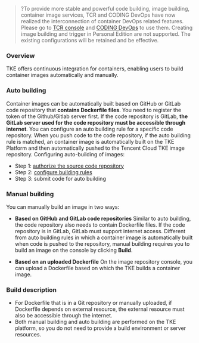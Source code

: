

>?To provide more stable and powerful code building, image building, container image services, TCR and CODING DevOps have now realized the interconnection of container DevOps related features. Please go to [TCR console](https://console.cloud.tencent.com/tcr) and [CODING DevOps](https://console.cloud.tencent.com/coding) to use them. Creating image building and trigger in Personal Edition are not supported. The existing configurations will be retained and be effective.





### Overview
TKE offers continuous integration for containers, enabling users to build container images automatically and manually.

### Auto building
Container images can be automatically built based on GitHub or GitLab code repository that **contains Dockerfile files**. You need to register the token of the Github/Gitlab server first. If the code repository is GitLab, **the GitLab server used for the code repository must be accessible through internet**. You can configure an auto building rule for a specific code repository. When you push code to the code repository, if the auto building rule is matched, an container image is automatically built on the TKE Platform and then automatically pushed to the Tencent Cloud TKE image repository.
Configuring auto-building of images:
- Step 1: [authorize the source code repository](https://intl.cloud.tencent.com/document/product/457/35656)
- Step 2: [configure building rules](https://intl.cloud.tencent.com/document/product/457/35577)
- Step 3: submit code for auto building

### Manual building
You can manually build an image in two ways:

- **Based on GitHub and GitLab code repositories**
Similar to auto building, the code repository also needs to contain Dockerfile files. If the code repository is in GitLab, GitLab must support internet access. Different from auto building rules in which a container image is automatically built when code is pushed to the repository, manual building requires you to build an image on the console by clicking **Build**.

- **Based on an uploaded Dockerfile**
On the image repository console, you can upload a Dockerfile based on which the TKE builds a container image.

### Build description
- For Dockerfile that is in a Git repository or manually uploaded, if Dockerfile depends on external resource, the external resource must also be accessible through the internet.
- Both manual building and auto building are performed on the TKE platform, so you do not need to provide a build environment or server resources.

